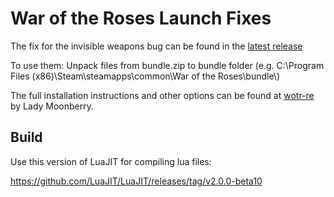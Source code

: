 # War of the Roses Launch Fixes
The fix for the invisible weapons bug can be found in the [latest release](https://github.com/Volucer/wotr-fixes/releases)

To use them: Unpack files from bundle.zip to bundle folder (e.g. C:\Program Files (x86)\Steam\steamapps\common\War of the Roses\bundle\\)

The full installation instructions and other options can be found at [wotr-re](https://github.com/angaityel/wotr-re/tree/main) by Lady Moonberry.

## Build
Use this version of LuaJIT for compiling lua files:

https://github.com/LuaJIT/LuaJIT/releases/tag/v2.0.0-beta10

